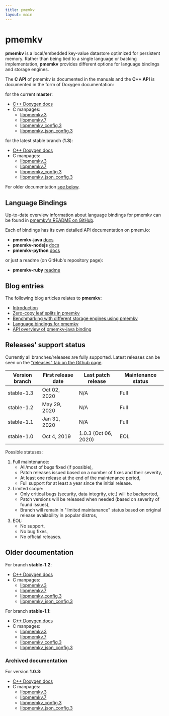```yaml
---
title: pmemkv
layout: main
---
```


# pmemkv

**pmemkv** is a local/embedded key-value datastore optimized for persistent memory.
Rather than being tied to a single language or backing implementation,
**pmemkv** provides different options for language bindings and storage engines.

The **C API** of pmemkv is documented in the manuals and the **C++ API**
is documented in the form of Doxygen documentation:

for the current **master**:

* [C++ Doxygen docs](./master/doxygen/index.html)
* C manpages:
	* [libpmemkv.3](./master/manpages/libpmemkv.3.html)
	* [libpmemkv.7](./master/manpages/libpmemkv.7.html)
	* [libpmemkv_config.3](./master/manpages/libpmemkv_config.3.html)
	* [libpmemkv_json_config.3](./master/manpages/libpmemkv_json_config.3.html)

for the latest stable branch (**1.3**):

* [C++ Doxygen docs](./v1.3/doxygen/index.html)
* C manpages:
	* [libpmemkv.3](./v1.3/manpages/libpmemkv.3.html)
	* [libpmemkv.7](./v1.3/manpages/libpmemkv.7.html)
	* [libpmemkv_config.3](./v1.3/manpages/libpmemkv_config.3.html)
	* [libpmemkv_json_config.3](./v1.3/manpages/libpmemkv_json_config.3.html)


For older documentation [see below](#older-documentation).

## Language Bindings

Up-to-date overview information about language bindings for pmemkv can be found in
[pmemkv's README on GitHub](https://github.com/pmem/pmemkv#language-bindings).

Each of bindings has its own detailed API documentation on pmem.io:
* **pmemkv-java** [docs](https://pmem.io/pmemkv-java)
* **pmemkv-nodejs** [docs](https://pmem.io/pmemkv-nodejs)
* **pmemkv-python** [docs](https://pmem.io/pmemkv-python)

or just a readme (on GitHub's repository page):
* **pmemkv-ruby** [readme](https://github.com/pmem/pmemkv-ruby)

## Blog entries

The following blog articles relates to **pmemkv**:

* [Introduction](https://pmem.io/2017/02/21/pmemkv-intro.html)
* [Zero-copy leaf splits in pmemkv](https://pmem.io/2017/03/09/pmemkv-zero-copy-leaf-splits.html)
* [Benchmarking with different storage engines using pmemkv](https://pmem.io/2017/12/27/pmemkv-benchmarking-engines.html)
* [Language bindings for pmemkv](https://pmem.io/2020/03/04/pmemkv-bindings.html)
* [API overview of pmemkv-java binding](https://pmem.io/2020/10/30/pmemkv-java-binding.html)

## Releases' support status

Currently all branches/releases are fully supported. Latest releases can be
seen on the ["releases" tab on the Github page](https://github.com/pmem/pmemkv/releases).

| Version branch | First release date | Last patch release | Maintenance status |
| -------------- | ------------------ | ------------------ | ------------------ |
| stable-1.3 | Oct 02, 2020 | N/A | Full |
| stable-1.2 | May 29, 2020 | N/A | Full |
| stable-1.1 | Jan 31, 2020 | N/A | Full |
| stable-1.0 | Oct 4, 2019 | 1.0.3 (Oct 06, 2020) | EOL |

Possible statuses:
1. Full maintenance:
	* All/most of bugs fixed (if possible),
	* Patch releases issued based on a number of fixes and their severity,
	* At least one release at the end of the maintenance period,
	* Full support for at least a year since the initial release.
2. Limited scope:
	* Only critical bugs (security, data integrity, etc.) will be backported,
	* Patch versions will be released when needed (based on severity of found issues),
	* Branch will remain in "limited maintanance" status based on original release availability in popular distros,
3. EOL:
	* No support,
	* No bug fixes,
	* No official releases.

## Older documentation

For branch **stable-1.2**:

* [C++ Doxygen docs](./v1.2/doxygen/index.html)
* C manpages:
	* [libpmemkv.3](./v1.2/manpages/libpmemkv.3.html)
	* [libpmemkv.7](./v1.2/manpages/libpmemkv.7.html)
	* [libpmemkv_config.3](./v1.2/manpages/libpmemkv_config.3.html)
	* [libpmemkv_json_config.3](./v1.2/manpages/libpmemkv_json_config.3.html)

For branch **stable-1.1**:

* [C++ Doxygen docs](./v1.1/doxygen/index.html)
* C manpages:
	* [libpmemkv.3](./v1.1/manpages/libpmemkv.3.html)
	* [libpmemkv.7](./v1.1/manpages/libpmemkv.7.html)
	* [libpmemkv_config.3](./v1.1/manpages/libpmemkv_config.3.html)
	* [libpmemkv_json_config.3](./v1.1/manpages/libpmemkv_json_config.3.html)

### Archived documentation

For version **1.0.3**:

* [C++ Doxygen docs](./v1.0/doxygen/index.html)
* C manpages:
  * [libpmemkv.3](./v1.0/manpages/libpmemkv.3.html)
  * [libpmemkv.7](./v1.0/manpages/libpmemkv.7.html)
  * [libpmemkv_config.3](./v1.0/manpages/libpmemkv_config.3.html)
  * [libpmemkv_json_config.3](./v1.0/manpages/libpmemkv_json_config.3.html)
